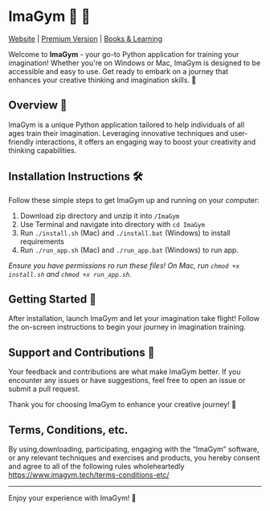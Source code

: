 
# ImaGym 🧠 💪

[Website](https://www.imagym.tech/) | [Premium Version](https://www.imagym.tech/imagym-premium/) | [Books & Learning](https://www.imagym.tech/books-and-learning/)


Welcome to **ImaGym** - your go-to Python application for training your imagination! Whether you're on Windows or Mac, ImaGym is designed to be accessible and easy to use. Get ready to embark on a journey that enhances your creative thinking and imagination skills. 🚀

## Overview 🌟

ImaGym is a unique Python application tailored to help individuals of all ages train their imagination. Leveraging innovative techniques and user-friendly interactions, it offers an engaging way to boost your creativity and thinking capabilities.

## Installation Instructions 🛠️

Follow these simple steps to get ImaGym up and running on your computer:

1. Download zip directory and unzip it into `/ImaGym`
2. Use Terminal and navigate into directory with `cd ImaGym`
3. Run `./install.sh` (Mac) and `./install.bat` (Windows) to install requirements
4. Run `./run_app.sh` (Mac) and `./run_app.bat` (Windows) to run app.

_Ensure you have permissions ro run these files! On Mac, run `chmod +x install.sh` and `chmod +x run_app.sh`._

## Getting Started 🚀

After installation, launch ImaGym and let your imagination take flight! Follow the on-screen instructions to begin your journey in imagination training.

## Support and Contributions 🤝

Your feedback and contributions are what make ImaGym better. If you encounter any issues or have suggestions, feel free to open an issue or submit a pull request.

Thank you for choosing ImaGym to enhance your creative journey! 🌈

## Terms, Conditions, etc.
By using,downloading, participating, engaging with the “ImaGym” software, or any relevant techniques and exercises and products, you hereby consent and agree to all of the following rules wholeheartedly
https://www.imagym.tech/terms-conditions-etc/

---

Enjoy your experience with ImaGym! 🎉
